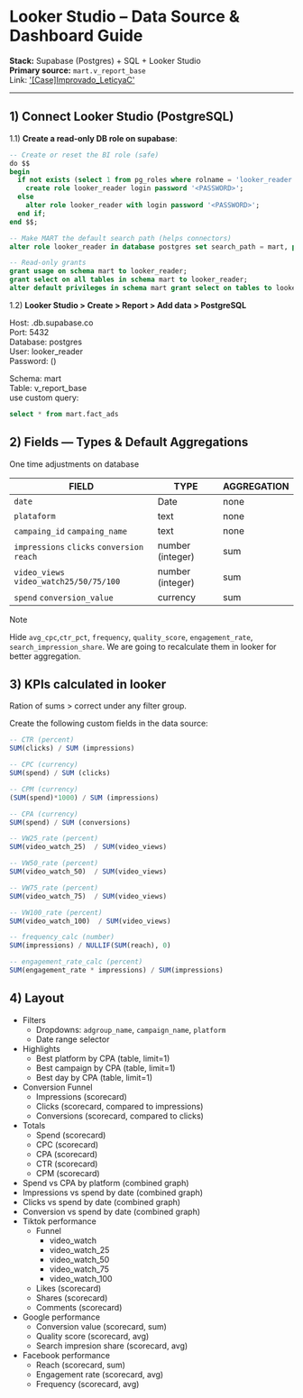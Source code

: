 # Looker Studio – Data Source & Dashboard Guide

**Stack:** Supabase (Postgres) + SQL + Looker Studio  
**Primary source:** `mart.v_report_base`  
Link: ['[Case]Improvado_LeticyaC'](https://lookerstudio.google.com/reporting/184c64e4-d4fb-4a58-803a-aa436e2de6b3/page/05hZF)

---

## 1) Connect Looker Studio (PostgreSQL)

1.1) **Create a read-only DB role on supabase**:
```sql
-- Create or reset the BI role (safe)
do $$
begin
  if not exists (select 1 from pg_roles where rolname = 'looker_reader') then
    create role looker_reader login password '<PASSWORD>';
  else
    alter role looker_reader with login password '<PASSWORD>';
  end if;
end $$;

-- Make MART the default search path (helps connectors)
alter role looker_reader in database postgres set search_path = mart, public;

-- Read-only grants
grant usage on schema mart to looker_reader;
grant select on all tables in schema mart to looker_reader;
alter default privileges in schema mart grant select on tables to looker_reader;
```

1.2) **Looker Studio > Create > Report > Add data > PostgreSQL**

Host: <project>.db.supabase.co  
Port: 5432  
Database: postgres  
User: looker_reader  
Password: (<PASSWORD>)  

Schema: mart  
Table: v_report_base  
use custom query: 
```sql 
select * from mart.fact_ads
```

## **2) Fields — Types & Default Aggregations**
One time adjustments on database 

| FIELD | TYPE | AGGREGATION | 
| --- | --- | --- |
| `date` | Date | none|
| `plataform` | text | none|
| `campaing_id` `campaing_name` | text | none |
| `impressions` `clicks` `conversion` `reach` | number (integer) | sum |
| `video_views` `video_watch25/50/75/100` | number (integer) | sum |
| `spend` `conversion_value` | currency | sum | 

> [!NOTE]
> Hide `avg_cpc`,`ctr_pct`, `frequency`, `quality_score`, `engagement_rate`, `search_impression_share`. We are going to recalculate them in looker for better aggregation.

## **3) KPIs calculated in looker**
Ration of sums > correct under any filter group. 

Create the following custom fields in the data source:
```sql 
-- CTR (percent)
SUM(clicks) / SUM (impressions)

-- CPC (currency)
SUM(spend) / SUM (clicks)

-- CPM (currency)
(SUM(spend)*1000) / SUM (impressions)

-- CPA (currency)
SUM(spend) / SUM (conversions)

-- VW25_rate (percent)
SUM(video_watch_25)  / SUM(video_views)

-- VW50_rate (percent)
SUM(video_watch_50)  / SUM(video_views)

-- VW75_rate (percent)
SUM(video_watch_75)  / SUM(video_views)

-- VW100_rate (percent)
SUM(video_watch_100)  / SUM(video_views)

-- frequency_calc (number)
SUM(impressions) / NULLIF(SUM(reach), 0)

-- engagement_rate_calc (percent)
SUM(engagement_rate * impressions) / SUM(impressions)
```


## 4) Layout
- Filters  
  - Dropdowns: `adgroup_name`, `campaign_name`, `platform`
  - Date range selector
- Highlights
  - Best platform by CPA (table, limit=1)
  - Best campaign by CPA (table, limit=1)
  - Best day by CPA (table, limit=1)
- Conversion Funnel
  - Impressions (scorecard)
  - Clicks (scorecard, compared to impressions)
  - Conversions (scorecard, compared to clicks)
- Totals
  - Spend (scorecard)
  - CPC (scorecard)
  - CPA (scorecard)
  - CTR (scorecard)
  - CPM (scorecard)
- Spend vs CPA by platform (combined graph)
- Impressions vs spend by date (combined graph)
- Clicks vs spend by date (combined graph)
- Conversion vs spend by date (combined graph)
- Tiktok performance
  - Funnel
    - video_watch
    - video_watch_25
    - video_watch_50
    - video_watch_75
    - video_watch_100
  - Likes (scorecard)
  - Shares (scorecard)
  - Comments (scorecard)
- Google performance
  - Conversion value (scorecard, sum)
  - Quality score (scorecard, avg)
  - Search impresion share (scorecard, avg)
- Facebook performance
  - Reach (scorecard, sum)
  - Engagement rate (scorecard, avg)
  - Frequency (scorecard, avg)
